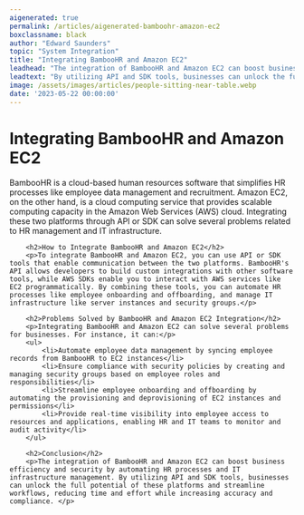 ```yaml
---
aigenerated: true
permalink: /articles/aigenerated-bamboohr-amazon-ec2
boxclassname: black
author: "Edward Saunders"
topic: "System Integration"
title: "Integrating BambooHR and Amazon EC2"
leadhead: "The integration of BambooHR and Amazon EC2 can boost business efficiency and security by automating HR processes and IT infrastructure management"
leadtext: "By utilizing API and SDK tools, businesses can unlock the full potential of these platforms and streamline workflows, reducing time and effort while increasing accuracy and compliance."
image: /assets/images/articles/people-sitting-near-table.webp
date: '2023-05-22 00:00:00'
---
```

<div class="arttext">        <h1>Integrating BambooHR and Amazon EC2</h1>
        <p>BambooHR is a cloud-based human resources software that simplifies HR processes like employee data management and recruitment. Amazon EC2, on the other hand, is a cloud computing service that provides scalable computing capacity in the Amazon Web Services (AWS) cloud. Integrating these two platforms through API or SDK can solve several problems related to HR management and IT infrastructure.</p>
        
        <h2>How to Integrate BambooHR and Amazon EC2</h2>
        <p>To integrate BambooHR and Amazon EC2, you can use API or SDK tools that enable communication between the two platforms. BambooHR's API allows developers to build custom integrations with other software tools, while AWS SDKs enable you to interact with AWS services like EC2 programmatically. By combining these tools, you can automate HR processes like employee onboarding and offboarding, and manage IT infrastructure like server instances and security groups.</p>
        
        <h2>Problems Solved by BambooHR and Amazon EC2 Integration</h2>
        <p>Integrating BambooHR and Amazon EC2 can solve several problems for businesses. For instance, it can:</p>
        <ul>
            <li>Automate employee data management by syncing employee records from BambooHR to EC2 instances</li>
            <li>Ensure compliance with security policies by creating and managing security groups based on employee roles and responsibilities</li>
            <li>Streamline employee onboarding and offboarding by automating the provisioning and deprovisioning of EC2 instances and permissions</li>
            <li>Provide real-time visibility into employee access to resources and applications, enabling HR and IT teams to monitor and audit activity</li>
        </ul>
        
        <h2>Conclusion</h2>
        <p>The integration of BambooHR and Amazon EC2 can boost business efficiency and security by automating HR processes and IT infrastructure management. By utilizing API and SDK tools, businesses can unlock the full potential of these platforms and streamline workflows, reducing time and effort while increasing accuracy and compliance. </p>
</div>